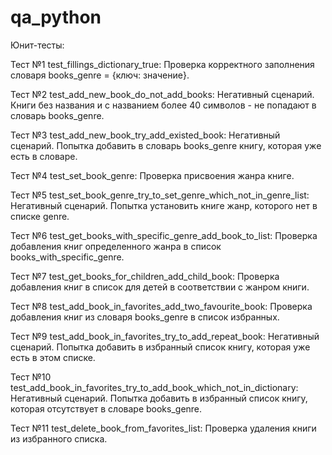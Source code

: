 # qa_python
Юнит-тесты:

Тест №1 test_fillings_dictionary_true: Проверка корректного заполнения 
словаря books_genre = {ключ:
значение}.

Тест №2 test_add_new_book_do_not_add_books: Негативный сценарий. Книги 
без названия и с названием более
40 символов - не попадают в словарь books_genre.

Тест №3 test_add_new_book_try_add_existed_book: Негативный сценарий. 
Попытка добавить в словарь books_genre
книгу, которая уже есть в словаре.

Тест №4 test_set_book_genre: Проверка присвоения жанра книге.      

Тест №5 test_set_book_genre_try_to_set_genre_which_not_in_genre_list: 
Негативный сценарий. Попытка установить книге жанр, которого нет
в списке genre.

Тест №6 test_get_books_with_specific_genre_add_book_to_list: Проверка 
добавления книг определенного жанра в список
books_with_specific_genre.

Тест №7 test_get_books_for_children_add_child_book: Проверка добавления 
книг в список для детей в соответствии с
жанром книги.

Тест №8 test_add_book_in_favorites_add_two_favourite_book: Проверка 
добавления книг из словаря books_genre в список
избранных.

Тест №9 test_add_book_in_favorites_try_to_add_repeat_book: Негативный 
сценарий. Попытка добавить в избранный список книгу,
которая уже есть в этом списке.

Тест №10 
test_add_book_in_favorites_try_to_add_book_which_not_in_dictionary: 
Негативный сценарий. Попытка добавить в избранный список книгу, которая 
отсутствует в словаре books_genre.

Тест №11 test_delete_book_from_favorites_list: Проверка удаления книги из 
избранного списка.


 
